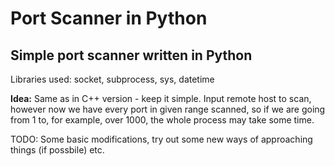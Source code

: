 # Port Scanner in Python
## Simple port scanner written in Python

Libraries used: socket, subprocess, sys, datetime

**Idea:** Same as in C++ version - keep it simple. Input remote host to scan, however now we have every port in given range scanned, so if we are going from 1 to, for example, over 1000, the whole process may take some time.

TODO: Some basic modifications, try out some new ways of approaching things (if possbile) etc.
